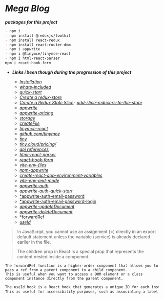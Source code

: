 # ***Mega Blog***

***packages for this project***
```markdown
- npm i
- npm install @reduxjs/toolkit
- npm install react-redux
- npm install react-router-dom
- npm i appwrite
- npm i @tinymce/tinymce-react
- npm i html-react-parser
npm i react-hook-form
```


- ***Links i been though during the progression of this project***
  - [*Installation*](https://redux-toolkit.js.org/introduction/getting-started#an-existing-app)
  - [*whats-included*](https://redux-toolkit.js.org/introduction/getting-started#whats-included)
  - [*quick-start*](https://redux.js.org/tutorials/quick-start)
  - [*Create a redux-store*](https://redux.js.org/tutorials/quick-start#create-a-redux-store)
  - [*Create a Redux State Slice*](https://redux.js.org/tutorials/quick-start#create-a-redux-state-slice)- [*add-slice-reducers-to-the-store*](https://redux.js.org/tutorials/quick-start#add-slice-reducers-to-the-store)

  * [*appwrite*](https://appwrite.io/)
  * [*appwrite-pricing*](https://appwrite.io/pricing)
  * [*storage*](https://appwrite.io/docs/references/cloud/client-web/storage)
  * [*createFile*](https://appwrite.io/docs/references/cloud/client-web/storage#createFile)
  * [*tinymce-react*](https://www.npmjs.com/package/@tinymce/tinymce-react)
  * [*github.com/tinymce*](https://github.com/tinymce/tinymce)
  * [*tiny*](https://www.tiny.cloud/)
  * [*tiny.cloud/pricing/*](https://www.tiny.cloud/pricing/)
  * [*api references*](https://www.tiny.cloud/docs/tinymce/latest/apis/tinymce.root/)
  * [*html-react-parser*](https://www.npmjs.com/package/html-react-parser)
  * [*react-hook-form*](https://react-hook-form.com/)
  * [*vite-env-files*](https://vite.dev/guide/env-and-mode#env-files)
  * [*npm-appwrite*](https://www.npmjs.com/package/appwrite)
  - [*create-react-app-environment-variables*](https://create-react-app.dev/docs/adding-custom-environment-variables/)
  * [*vite-env-and-mode*](https://vite.dev/guide/env-and-mode)
  * [*appwrite-auth*](https://appwrite.io/docs/products/auth)
  * [*appwrite-auth-quick-start*](https://appwrite.io/docs/products/auth/quick-start)
  - [*appwrite-auth-email-password](https://appwrite.io/docs/products/auth/email-password)
  - [*appwrite-auth-email-password-login ](https://appwrite.io/docs/products/auth/email-password#login)
  - [*appwrite-updateDocument*](https://appwrite.io/docs/references/cloud/client-web/databases#updateDocument)
  - [*appwrite-deleteDocument*](https://appwrite.io/docs/references/cloud/client-web/databases#deleteDocument)
  - [*forwardRef](https://react.dev/reference/react/forwardRef)
  - [*useId* ](https://react.dev/reference/react/useId)
<!-- ![alt text](image.png) -->

> In JavaScript, you cannot use an assignment (=) directly in an export default statement unless the variable (service) is already declared earlier in the file.

> The children prop in React is a special prop that represents the content nested inside a component. 
```
The forwardRef function is a higher-order component that allows you to pass a ref from a parent component to a child component.
This is useful when you want to access a DOM element or a class component instance directly from the parent component.
```
```txt
The useId hook is a React hook that generates a unique ID for each instance of the component.
This is useful for accessibility purposes, such as associating a label with an input element.
```